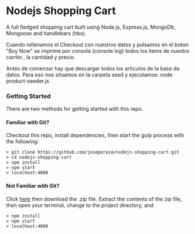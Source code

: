 # Nodejs Shopping Cart
A full fledged shopping cart built using Node.js, Express.js, MongoDb, Mongoose and handlebars (hbs).

Cuando rellenamos el Checkout con nuestros datos   y  pulsamos en el boton "Buy Now" se imprime por consola
(console.log) todos los items de nuestro carrito , la cantidad y precio.  

Antes de comenzar hay que descargar todos los articulos de la base de datos. Para eso nos situamos en la carpeta
seed  y ejecutamos:  node product-seeder.js

### Getting Started

There are two methods for getting started with this repo.

#### Familiar with Git?
Checkout this repo, install dependencies, then start the gulp process with the following:

```
> git clone https://github.com/josepereza/nodejs-shopping-cart.git
> cd nodejs-shopping-cart
> npm install
> npm start
> localhost:4000
```

#### Not Familiar with Git?
Click [here](https://github.com/owaiskhan772/nodejs-shopping-cart) then download the .zip file.  Extract the contents of the zip file, then open your terminal, change to the project directory, and:

```
> npm install
> npm start
> localhost:4000
```
